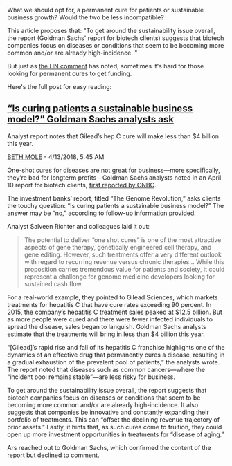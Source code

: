 What we should opt for, a permanent cure for patients or sustainable business growth? Would the two be less incompatible?

This article proposes that: "To get around the sustainability issue overall, the report (Goldman Sachs' report for biotech clients) suggests that biotech companies focus on diseases or conditions that seem to be becoming more common and/or are already high-incidence. "

But just as [the HN comment](https://news.ycombinator.com/item?id=27184116) has noted, sometimes it's hard for those looking for permanent cures to get funding.

Here's the full post for easy reading:

## [“Is curing patients a sustainable business model?” Goldman Sachs analysts ask](https://arstechnica.com/tech-policy/2018/04/curing-disease-not-a-sustainable-business-model-goldman-sachs-analysts-say/)

Analyst report notes that Gilead’s hep C cure will make less than $4 billion this year.

[BETH MOLE](https://arstechnica.com/author/beth/) - 4/13/2018, 5:45 AM

One-shot cures for diseases are not great for business—more specifically, they’re bad for longterm profits—Goldman Sachs analysts noted in an April 10 report for biotech clients, [first reported by CNBC](https://www.cnbc.com/2018/04/11/goldman-asks-is-curing-patients-a-sustainable-business-model.html).

The investment banks’ report, titled “The Genome Revolution,” asks clients the touchy question: “Is curing patients a sustainable business model?” The answer may be “no,” according to follow-up information provided.

Analyst Salveen Richter and colleagues laid it out:

> The potential to deliver “one shot cures” is one of the most attractive aspects of gene therapy, genetically engineered cell therapy, and gene editing. However, such treatments offer a very different outlook with regard to recurring revenue versus chronic therapies... While this proposition carries tremendous value for patients and society, it could represent a challenge for genome medicine developers looking for sustained cash flow.

For a real-world example, they pointed to Gilead Sciences, which markets treatments for hepatitis C that have cure rates exceeding 90 percent. In 2015, the company’s hepatitis C treatment sales peaked at $12.5 billion. But as more people were cured and there were fewer infected individuals to spread the disease, sales began to languish. Goldman Sachs analysts estimate that the treatments will bring in less than $4 billion this year.

“[Gilead]’s rapid rise and fall of its hepatitis C franchise highlights one of the dynamics of an effective drug that permanently cures a disease, resulting in a gradual exhaustion of the prevalent pool of patients,” the analysts wrote. The report noted that diseases such as common cancers—where the “incident pool remains stable”—are less risky for business.

To get around the sustainability issue overall, the report suggests that biotech companies focus on diseases or conditions that seem to be becoming more common and/or are already high-incidence. It also suggests that companies be innovative and constantly expanding their portfolio of treatments. This can “offset the declining revenue trajectory of prior assets." Lastly, it hints that, as such cures come to fruition, they could open up more investment opportunities in treatments for “disease of aging.”

Ars reached out to Goldman Sachs, which confirmed the content of the report but declined to comment.

